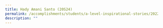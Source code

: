 ```yaml
---
title: Hady Amani Santo (20S24)
permalink: /accomplishments/students/a-level-inspirational-stories/2022/amani/
description: ""
---
```

